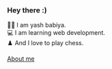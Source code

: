 ### Hey there :)
👨🏻 I am yash babiya.<br>
💻 I am learning web development.<br>
♟️ And I love to play chess.

<a target='_blanck' href='https://yashbabiya.netlify.app'>About me</a>

<img src="https://komarev.com/ghpvc/?username=yashbabiya&style=flat-square&color=blue" alt=""/>
<img src="https://github-readme-stats.vercel.app/api/top-langs/?username=yashbabiya&layout=compact&theme=vision-friendly-dark)](https://github.com/anuraghazra/github-readme-stats" alt=""/>
<!--
**yashbabiya/yashbabiya** is a ✨ _special_ ✨ repository because its `README.md` (this file) appears on your GitHub profile.

Here are some ideas to get you started:

- 🔭 I’m currently working on ...
- 🌱 I’m currently learning ...
- 👯 I’m looking to collaborate on ...
- 🤔 I’m looking for help with ...
- 💬 Ask me about ...
- 📫 How to reach me: ...
- 😄 Pronouns: ...
- ⚡ Fun fact: ...
-->
